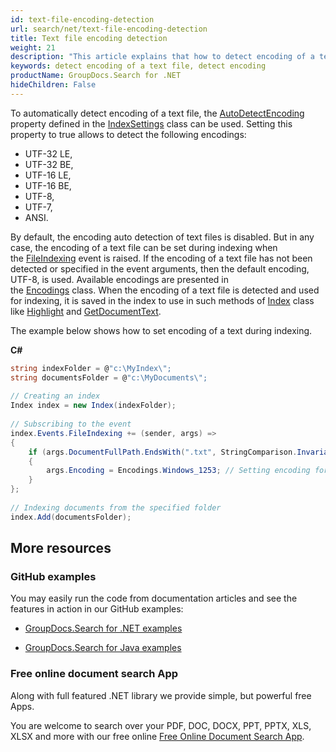 ```yaml
---
id: text-file-encoding-detection
url: search/net/text-file-encoding-detection
title: Text file encoding detection
weight: 21
description: "This article explains that how to detect encoding of a text file automatically."
keywords: detect encoding of a text file, detect encoding
productName: GroupDocs.Search for .NET
hideChildren: False
---
```

To automatically detect encoding of a text file, the [AutoDetectEncoding](https://reference.groupdocs.com/net/search/groupdocs.search/indexsettings/properties/autodetectencoding) property defined in the [IndexSettings](https://reference.groupdocs.com/net/search/groupdocs.search/indexsettings) class can be used. Setting this property to true allows to detect the following encodings:

*   UTF-32 LE,
*   UTF-32 BE,
*   UTF-16 LE,
*   UTF-16 BE,
*   UTF-8,
*   UTF-7,
*   ANSI.

By default, the encoding auto detection of text files is disabled. But in any case, the encoding of a text file can be set during indexing when the [FileIndexing](https://reference.groupdocs.com/net/search/groupdocs.search.events/eventhub/events/fileindexing) event is raised. If the encoding of a text file has not been detected or specified in the event arguments, then the default encoding, UTF-8, is used. Available encodings are presented in the [Encodings](https://reference.groupdocs.com/net/search/groupdocs.search.common/encodings) class. When the encoding of a text file is detected and used for indexing, it is saved in the index to use in such methods of [Index](https://reference.groupdocs.com/net/search/groupdocs.search/index) class like [Highlight](https://reference.groupdocs.com/net/search/groupdocs.search/index/methods/highlight/index) and [GetDocumentText](https://reference.groupdocs.com/net/search/groupdocs.search/index/methods/getdocumenttext/index).

The example below shows how to set encoding of a text during indexing.

**C#**

```csharp
string indexFolder = @"c:\MyIndex\";
string documentsFolder = @"c:\MyDocuments\";
 
// Creating an index
Index index = new Index(indexFolder);
 
// Subscribing to the event
index.Events.FileIndexing += (sender, args) =>
{
    if (args.DocumentFullPath.EndsWith(".txt", StringComparison.InvariantCultureIgnoreCase))
    {
        args.Encoding = Encodings.Windows_1253; // Setting encoding for each text file
    }
};
 
// Indexing documents from the specified folder
index.Add(documentsFolder);
```

## More resources

### GitHub examples

You may easily run the code from documentation articles and see the features in action in our GitHub examples:

*   [GroupDocs.Search for .NET examples](https://github.com/groupdocs-search/GroupDocs.Search-for-.NET)
    
*   [GroupDocs.Search for Java examples](https://github.com/groupdocs-search/GroupDocs.Search-for-Java)
    

### Free online document search App

Along with full featured .NET library we provide simple, but powerful free Apps.

You are welcome to search over your PDF, DOC, DOCX, PPT, PPTX, XLS, XLSX and more with our free online [Free Online Document Search App](https://products.groupdocs.app/search).
